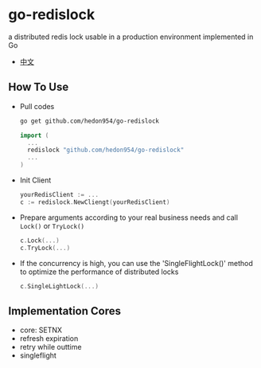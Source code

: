 # go-redislock
a distributed redis lock usable in a production environment implemented in Go

- [中文](./README_CN.md)



## How To Use

- Pull codes

  ```sh
  go get github.com/hedon954/go-redislock
  ```

  ```go
  import (
  	...
  	redislock "github.com/hedon954/go-redislock"
    ...
  )
  ```

- Init Client

  ```go
  yourRedisClient := ...
  c := redislock.NewCliengt(yourRedisClient)
  ```

- Prepare arguments according to your real business needs and call `Lock()`  or `TryLock()`

  ```go
  c.Lock(...)
  c.TryLock(...)
  ```

- If the concurrency is high, you can use the 'SingleFlightLock()' method to optimize the performance of distributed locks

  ```go
  c.SingleLightLock(...)
  ```



## Implementation Cores

- core: SETNX
- refresh expiration
- retry while outtime
- singleflight